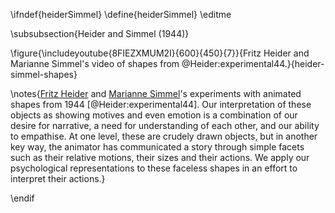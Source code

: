 \ifndef{heiderSimmel}
\define{heiderSimmel}
\editme

\subsubsection{Heider and Simmel (1944)}

\figure{\includeyoutube{8FIEZXMUM2I}{600}{450}{7}}{Fritz Heider and Marianne Simmel's video of shapes from @Heider:experimental44.}{heider-simmel-shapes}

\notes{[Fritz Heider](https://en.wikipedia.org/wiki/Fritz_Heider) and [Marianne Simmel](https://en.wikipedia.org/wiki/Marianne_Simmel)'s experiments with animated shapes from 1944 [@Heider:experimental44]. Our interpretation of these objects as showing motives and even emotion is a combination of our desire for narrative, a need for understanding of each other, and our ability to empathise. At one level, these are crudely drawn objects, but in another key way, the animator has communicated a story through simple facets such as their relative motions, their sizes and their actions. We apply our psychological representations to these faceless shapes in an effort to interpret their actions.}

\endif
